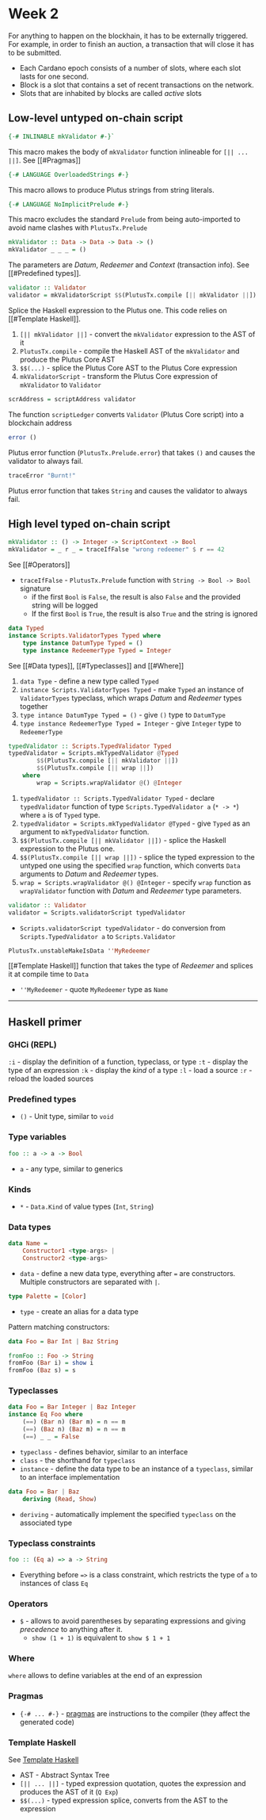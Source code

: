 # Week 2

For anything to happen on the blockhain, it has to be externally triggered. For example, in order to finish an auction, a transaction that will close it has to be submitted.

* Each Cardano epoch consists of a number of slots, where each slot lasts for one second. 
* Block is a slot that contains a set of recent transactions on the network. 
* Slots that are inhabited by blocks are called _active_ slots

## Low-level untyped on-chain script

 ```haskell
{-# INLINABLE mkValidator #-}`
```

This macro makes the body of `mkValidator` function inlineable for `[|| ... ||]`. See [[#Pragmas]]

```haskell
{-# LANGUAGE OverloadedStrings #-}
```

This macro allows to produce Plutus strings from string literals.

```haskell
{-# LANGUAGE NoImplicitPrelude #-}
```

This macro excludes the standard `Prelude` from being auto-imported to avoid name clashes with `PlutusTx.Prelude`

```haskell
mkValidator :: Data -> Data -> Data -> ()
mkValidator _ _ _ = ()
```

 The parameters are *Datum*, *Redeemer* and *Context* (transaction info). See [[#Predefined types]].
 
```haskell
validator :: Validator
validator = mkValidatorScript $$(PlutusTx.compile [|| mkValidator ||])
```

 Splice the Haskell expression to the Plutus one. This code relies on [[#Template Haskell]].

1. `[|| mkValidator ||]` - convert the `mkValidator` expression to the AST of it
2. `PlutusTx.compile` - compile the Haskell AST of the `mkValidator` and produce the Plutus Core AST
3. `$$(...)` - splice the Plutus Core AST to the Plutus Core expression
4. `mkValidatorScript` - transform the Plutus Core expression of `mkValidator`  to `Validator` 

```haskell
scrAddress = scriptAddress validator
```

The function `scriptLedger`  converts `Validator` (Plutus Core script) into a blockchain address

```haskell
error ()
```

Plutus error function (`PlutusTx.Prelude.error`) that takes `()` and causes the validator to always fail.

```haskell
traceError "Burnt!"
```

Plutus error function that takes `String` and causes the validator to always fail.

## High level typed on-chain script

```haskell
mkValidator :: () -> Integer -> ScriptContext -> Bool
mkValidator = _ r _ = traceIfFalse "wrong redeemer" $ r == 42
```

See [[#Operators]]

* `traceIfFalse` - `PlutusTx.Prelude` function with `String -> Bool -> Bool` signature
	* if the first `Bool` is `False`, the result is also `False` and the provided string will be logged
	* If the first `Bool` is `True`, the result is also `True` and the string is ignored

```haskell
data Typed
instance Scripts.ValidatorTypes Typed where
	type instance DatumType Typed = ()
	type instance RedeemerType Typed = Integer
```

See [[#Data types]], [[#Typeclasses]] and [[#Where]]

1. `data Type` - define a new type called `Typed`
2. `instance Scripts.ValidatorTypes Typed` - make `Typed` an instance of  `ValidatorTypes` typeclass, which wraps *Datum* and *Redeemer* types together
3. `type intance DatumType Typed = ()` - give `()`  type to `DatumType`
4. `type instance RedeemerType Typed = Integer` - give `Integer` type to `RedeemerType`

```haskell
typedValidator :: Scripts.TypedValidator Typed
typedValidator = Scripts.mkTypedValidator @Typed
		$$(PlutusTx.compile [|| mkValidator ||])
		$$(PlutusTx.compile [|| wrap ||])
	where
		wrap = Scripts.wrapValidator @() @Integer
```

1. `typedValidator :: Scripts.TypedValidator Typed` - declare `typedValidator` function of type `Scripts.TypedValidator a` (`* -> *`) where `a` is of `Typed` type.
2. `typedValidator = Scripts.mkTypedValidator @Typed` - give `Typed` as an argument to `mkTypedValidator` function.
3. `$$(PlutusTx.compile [|| mkValidator ||])` - splice the Haskell expression to the Plutus one.
4. `$$(PlutusTx.compile [|| wrap ||])` - splice the typed expression to the untyped one using the specified `wrap` function, which converts `Data` arguments to *Datum* and *Redeemer* types.
5. `wrap = Scripts.wrapValidator @() @Integer` - specify `wrap` function as `wrapValidator` function with *Datum* and *Redeemer* type parameters.

```haskell
validator :: Validator
validator = Scripts.validatorScript typedValidator
```

* `Scripts.validatorScript typedValidator` - do conversion from `Scripts.TypedValidator a` to `Scripts.Validator`

```haskell
PlutusTx.unstableMakeIsData ''MyRedeemer
```

[[#Template Haskell]] function that takes the type of *Redeemer* and splices it at compile time to `Data`

* `''MyRedeemer` - quote `MyRedeemer` type as `Name`

***

## Haskell primer

### GHCi (REPL)

`:i` - display the definition of a function, typeclass, or type
`:t` - display the type of an expression
`:k` - display the *kind* of a type
`:l` - load a source
`:r` - reload the loaded sources

### Predefined types

* `()` - Unit type, similar to `void`

### Type variables

```haskell
foo :: a -> a -> Bool
```

* `a` - any type, similar to generics

### Kinds

* `*`  - `Data.Kind` of value types (`Int`, `String`)

### Data types

```haskell
data Name = 
	Constructor1 <type-args> |
	Constructor2 <type-args>
```

* `data` - define a new data type, everything after `=` are constructors. Multiple constructors are separated with `|`.

```haskell
type Palette = [Color]
```

* `type` - create an alias for a data type

Pattern matching constructors: 

```haskell
data Foo = Bar Int | Baz String

fromFoo :: Foo -> String
fromFoo (Bar i) = show i
fromFoo (Baz s) = s
```

### Typeclasses

```haskell
data Foo = Bar Integer | Baz Integer 
instance Eq Foo where
    (==) (Bar n) (Bar m) = n == m
    (==) (Baz n) (Baz m) = n == m
    (==) _ _ = False
```

* `typeclass` - defines behavior, similar to an interface
* `class` - the shorthand for `typeclass`
* `instance` - define the data type to be an instance of a `typeclass`, similar to an interface implementation

```haskell
data Foo = Bar | Baz
	deriving (Read, Show)
```

* `deriving`  - automatically implement the specified `typeclass` on the associated type

### Typeclass constraints

```haskell
foo :: (Eq a) => a -> String
```

* Everything before `=>` is a class constraint, which restricts the type of `a` to instances of class `Eq`

### Operators

* `$` - allows to avoid parentheses by separating expressions and giving *precedence* to anything after it. 
	* `show (1 + 1)` is equivalent to `show $ 1 + 1` 

### Where

`where` allows to define variables at the end of an expression

### Pragmas

* `{-# ... #-}` - [pragmas](https://downloads.haskell.org/~ghc/latest/docs/html/users_guide/exts/pragmas.html) are instructions to the compiler (they affect the generated code)

### Template Haskell

See [Template Haskell](https://downloads.haskell.org/~ghc/latest/docs/html/users_guide/exts/template_haskell.html)

* AST - Abstract Syntax Tree
* `[|| ... ||]` - typed expression quotation, quotes the expression and produces the AST of it (`Q Exp`)
* `$$(...)` - typed expression splice, converts from the AST to the expression
